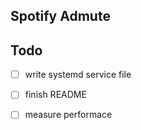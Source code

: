 ## Spotify Admute

## Todo

- [ ] write systemd service file
- [ ] finish README
- [ ] measure performace

